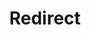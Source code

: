 ﻿---
layout: src/layouts/Redirect.astro
title: Redirect
redirect: /docs/octopus-rest-api/cli/octopus-deployment-target-listening-tentacle-list
pubDate:  2023-01-01
navSearch: false
navSitemap: false
navMenu: false
---
